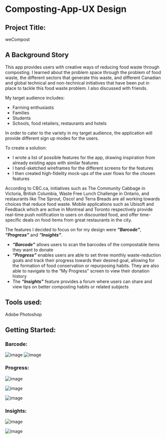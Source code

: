 # Composting-App-UX Design
## Project Title:
weCompost

## A Background Story
This app provides users with creative ways of reducing food waste through composting.  I learned about the problem space through the 
problem of food waste, the different sectors that generate this waste, and different Canadian and global technical and 
non-technical initiatives that have been put in place to tackle this food waste problem. I also discussed with friends. 

My target audience includes:
* Farming enthusiasts
* Families
* Students
* Schools, food retailers, restaurants and hotels

In order to cater to the variety in my target audience, the application will provide different sign up modes for the users. 

To create a solution:
* I wrote a list of possible features for the app, drawing inspiration from already existing apps with similar features 
* I hand-sketched wireframes for the different screens for the features
* I then created high-fidelity mock-ups of the user flows for the chosen features

According to CBC.ca, initiatives such as The Community Cabbage in Victoria, British Columbia, Waste Free Lunch Challenge in Ontario, and 
restaurants like The Sprout, Osco! and Terra Breads are all working towards choices that reduce food waste. Mobile applications such as 
Ubisoft and Feedback which are active in Montreal and Toronto respectively provide real-time push notification to users on discounted food, and offer time-specific deals on food 
items from great restaurants in the city.

The features I decided to focus on for my design were **_“Barcode”_**, **_“Progress”_** and **_“Insights”_**. 
* **_“Barcode”_** allows users to scan the barcodes of the compostable items they want to donate
* **_“Progress”_** enables users are able to set three monthly waste-reduction goals and track their progress towards their desired goal, 
allowing for the formation of food conservation or repurposing habits. They are also able to navigate to the “My Progress” 
screen to view their donation history
* The **_“Insights”_** feature provides a forum where users can share and view tips on better composting habits or related subjects

## Tools used: 
Adobe Photoshop

## Getting Started:

### Barcode: ### 
![image](https://user-images.githubusercontent.com/52611435/72707244-fe0c2f80-3b2d-11ea-85fc-4a7b0379a3f6.png)
![image](https://user-images.githubusercontent.com/52611435/72707298-1714e080-3b2e-11ea-8545-a6c4a7dd01c0.png)

### Progress: ###  
![image](https://user-images.githubusercontent.com/52611435/72706769-c94ba880-3b2c-11ea-8989-0b31508392b2.png)

![image](https://user-images.githubusercontent.com/52611435/72706838-fe57fb00-3b2c-11ea-99f0-5b7fba83d107.png)

![image](https://user-images.githubusercontent.com/52611435/72706944-4119d300-3b2d-11ea-80f4-1ed195c999c0.png)

### Insights: ### 
![image](https://user-images.githubusercontent.com/52611435/72707424-622ef380-3b2e-11ea-9da1-c96655379ef7.png)

![image](https://user-images.githubusercontent.com/52611435/72707468-72df6980-3b2e-11ea-8583-dc4b68c7e9ef.png)

